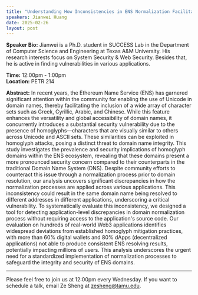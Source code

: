 ```yaml
---
title: "Understanding How Inconsistencies in ENS Normalization Facilitate Homoglyph Attacks"
speakers: Jianwei Huang
date: 2025-02-26
layout: post
---
```


**Speaker Bio:** Jianwei is a Ph.D. student in SUCCESS Lab in the Department of Computer Science and Engineering at Texas A&M University. His research interests focus on System Security & Web Security. Besides that, he is active in finding vulnerabilities in various applications.

**Time:** 12:00pm - 1:00pm  
**Location:** PETR 214

**Abstract:** In recent years, the Ethereum Name Service (ENS) has garnered significant attention within the community for enabling the use of Unicode in domain names, thereby facilitating the inclusion of a wide array of character sets such as Greek, Cyrillic, Arabic, and Chinese. While this feature enhances the versatility and global accessibility of domain names, it concurrently introduces a substantial security vulnerability due to the presence of homoglyphs—characters that are visually similar to others across Unicode and ASCII sets. These similarities can be exploited in homoglyph attacks, posing a distinct threat to domain name integrity. This study investigates the prevalence and security implications of homoglyph domains within the ENS ecosystem, revealing that these domains present a more pronounced security concern compared to their counterparts in the traditional Domain Name System (DNS). Despite community efforts to counteract this issue through a normalization process prior to domain resolution, our analysis uncovers significant discrepancies in how the normalization processes are applied across various applications. This inconsistency could result in the same domain name being resolved to different addresses in different applications, underscoring a critical vulnerability. To systematically evaluate this inconsistency, we designed a tool for detecting application-level discrepancies in domain normalization process without requiring access to the application's source code. Our evaluation on hundreds of real-world Web3 applications identifies widespread deviations from established homoglyph mitigation practices, with more than 60% digital wallets and 80% dApps (decentralized applications) not able to produce consistent ENS resolving results, potentially impacting millions of users. This analysis underscores the urgent need for a standardized implementation of normalization processes to safeguard the integrity and security of ENS domains.


---

Please feel free to join us at 12:00pm every Wednesday. If you want to schedule a talk, email Ze Sheng at zesheng@tamu.edu. 